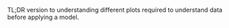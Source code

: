 TL;DR version to understanding different plots required to understand data before applying a model.
